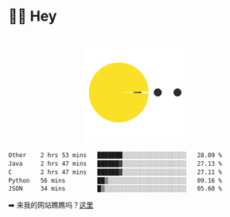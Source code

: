 
# 👋🏻 Hey
<div align="center">
	<br>
	<img src="https://raw.githubusercontent.com/Aniket965/Aniket965/master/pacman.svg?sanitize=true" width="200" height="200">
	<br>
</div>

<!--START_SECTION:waka-->

```txt
Other    2 hrs 53 mins   ███████░░░░░░░░░░░░░░░░░░   28.09 %
Java     2 hrs 47 mins   ██████▓░░░░░░░░░░░░░░░░░░   27.13 %
C        2 hrs 47 mins   ██████▓░░░░░░░░░░░░░░░░░░   27.11 %
Python   56 mins         ██▒░░░░░░░░░░░░░░░░░░░░░░   09.16 %
JSON     34 mins         █▒░░░░░░░░░░░░░░░░░░░░░░░   05.60 %
```

<!--END_SECTION:waka-->

 ➡️  来我的网站瞧瞧吗？[这里](https://www.shaolongfei.com)
